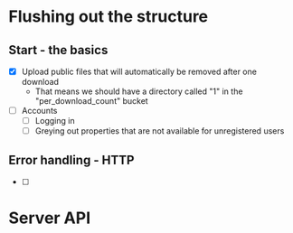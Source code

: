 # Flushing out the structure

## Start - the basics

- [x] Upload public files that will automatically be removed after one download
  - That means we should have a directory called "1" in the "per_download_count" bucket
- [ ] Accounts 
  - [ ] Logging in
  - [ ] Greying out properties that are not available for unregistered users

## Error handling - HTTP 

- [ ] 

# Server API

